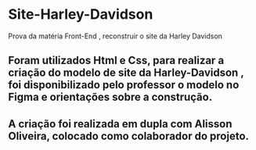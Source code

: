 # Site-Harley-Davidson

Prova da matéria Front-End , reconstruir o site da Harley Davidson

 <h2> Foram utilizados Html e Css, para realizar a criação do modelo de site da Harley-Davidson , foi disponibilizado pelo professor o modelo no Figma e orientações sobre a construção.</h2>
 <h2> A criação foi realizada em dupla com Alisson Oliveira, colocado como colaborador do projeto. </h2>


